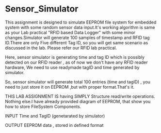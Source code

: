 # Sensor_Simulator
This assignment is designed to simulate EEPROM file system for embedded system with some random sensor data input.It's working algorithm is same as your Lab practical "RFID based Data Logger" with some minor changes.Simulator will generate 100 samples of timestamp and RFID tag ID.There are only Five different Tag ID, so you will get same scenario as discussed in the lab.
Please refer our RFID lab practical. 

Here, sensor simulator is generating time and tag ID which is possibly detected on our RFID reader , as of now we don't have any RFID reader hardware, We need to use readymade tagID and time generated by simulator.

So, sensor simulator will generate total 100 entries (time and tagID) , you need to just store it on EEPROM ,but with proper format.That's it.

THIS LAB ASSIGNMENT IS having SIMPLY Structure read/write operations. Nothing else.I have already provided diagram of EEPROM, that show you how to store FileSystem Components.

INPUT 
Time and TagID (genetarated by simulator)

OUTPUT
EEPROM data , stored in defined format
